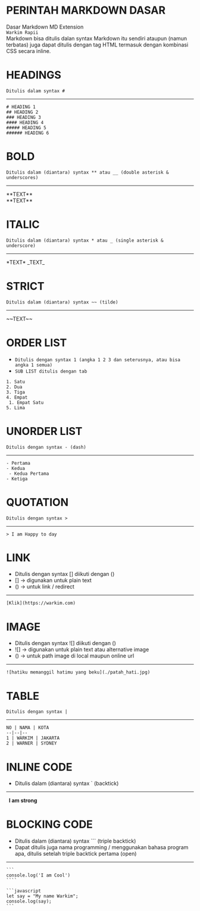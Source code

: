 # PERINTAH MARKDOWN DASAR

Dasar Markdown MD Extension <br>
`Warkim Rapii`
<br>
Markdown bisa ditulis dalan syntax Markdown itu sendiri ataupun (namun terbatas) juga dapat ditulis dengan tag HTML termasuk dengan kombinasi CSS secara inline.

# HEADINGS

`Ditulis dalam syntax #`

<hr>

`# HEADING 1` <br>
`## HEADING 2` <br>
`### HEADING 3` <br>
`#### HEADING 4` <br>
`##### HEADING 5` <br>
`###### HEADING 6` <br>

# BOLD

`Ditulis dalam (diantara) syntax ** atau __ (double asterisk & underscores)`

<hr>
**TEXT** <br>
**TEXT**

# ITALIC

`Ditulis dalam (diantara) syntax * atau _ (single asterisk & underscore)`

<hr>
*TEXT*
_TEXT_

# STRICT

`Ditulis dalam (diantara) syntax ~~ (tilde)`

<hr>
~~TEXT~~

# ORDER LIST

- `Ditulis dengan syntax 1 (angka 1 2 3 dan seterusnya, atau bisa angka 1 semua)`
- `SUB LIST ditulis dengan tab`

`1. Satu` <br>
`2. Dua`<br>
`3. Tiga`<br>
`4. Empat`<br>
` 1. Empat Satu`<br>
`5. Lima`

# UNORDER LIST

`Ditulis dengan syntax - (dash)`

<hr>

`- Pertama`<br>
`- Kedua`<br>
` - Kedua Pertama`<br>
`- Ketiga`

# QUOTATION

`Ditulis dengan syntax >`

<hr>

`> I am Happy to day`

# LINK

- Ditulis dengan syntax [] diikuti dengan ()
- [] -> digunakan untuk plain text
- () -> untuk link / redirect
<hr>

`[Klik](https://warkim.com)`

# IMAGE

- Ditulis dengan syntax ![] diikuti dengan ()
- ![] -> digunakan untuk plain text atau alternative image
- () -> untuk path image di local maupun online url
<hr>

`![hatiku memanggil hatimu yang beku](./patah_hati.jpg)`

# TABLE

`Ditulis dengan syntax |`

<hr>

```
NO | NAMA | KOTA
--|--|--
1 | WARKIM | JAKARTA
2 | WARNER | SYDNEY
```

# INLINE CODE

- Ditulis dalam (diantara) syntax ` (backtick)
<hr>

` `<strong>I am strong</strong>` `

# BLOCKING CODE

- Ditulis dalam (diantara) syntax ``` (triple backtick)
- Dapat ditulis juga nama programming / menggunakan bahasa program apa, ditulis setelah
triple backtick pertama (open)
<hr>

` ``` `<br>
`console.log('I am Cool')`<br>
` ```` `<br>

` ```javascript `<br>
`let say = "My name Warkim";`<br>
`console.log(say);`<br>
` ``` `
